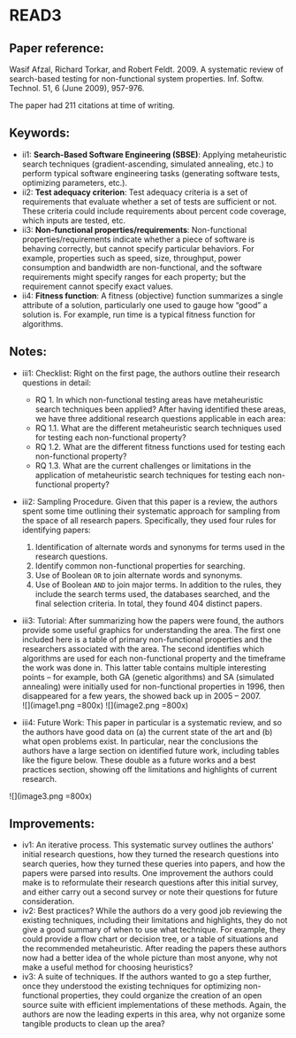 # READ3

## Paper reference:

Wasif Afzal, Richard Torkar, and Robert Feldt. 2009. A systematic review of search-based testing for non-functional system properties. Inf. Softw. Technol. 51, 6 (June 2009), 957-976.

The paper had 211 citations at time of writing.

## Keywords:

* ii1: **Search-Based Software Engineering (SBSE)**: Applying metaheuristic search techniques (gradient-ascending, simulated annealing, etc.) to perform typical software engineering tasks (generating software tests, optimizing parameters, etc.).
* ii2: **Test adequacy criterion**: Test adequacy criteria is a set of requirements that evaluate whether a set of tests are sufficient or not. These criteria could include requirements about percent code coverage, which inputs are tested, etc.
* ii3: **Non-functional properties/requirements**: Non-functional properties/requirements indicate whether a piece of software is behaving correctly, but cannot specify particular behaviors. For example, properties such as speed, size, throughput, power consumption and bandwidth are non-functional, and the software requirements might specify ranges for each property; but the requirement cannot specify exact values.
* ii4: **Fitness function**: A fitness (objective) function summarizes a single attribute of a solution, particularly one used to gauge how “good” a solution is. For example, run time is a typical fitness function for algorithms. 

## Notes:

* iii1: Checklist: Right on the first page, the authors outline their research questions in detail:
    * RQ 1. In which non-functional testing areas have metaheuristic search techniques been applied?
After having identified these areas, we have three additional research questions applicable in each area: 
    * RQ 1.1. What are the different metaheuristic search techniques used for testing each non-functional property? 
    * RQ 1.2. What are the different fitness functions used for testing each non-functional property? 
    * RQ 1.3. What are the current challenges or limitations in the application of metaheuristic search techniques for testing each non-functional property? 

* iii2: Sampling Procedure. Given that this paper is a review, the authors spent some time outlining their systematic approach for sampling from the space of all research papers. Specifically, they used four rules for identifying papers:
    1. Identification of alternate words and synonyms for terms used in the research questions.
    2. Identify common non-functional properties for searching.
    3. Use of Boolean `OR` to join alternate words and synonyms.
    4. Use of Boolean `AND` to join major terms.
In addition to the rules, they include the search terms used, the databases searched, and the final selection criteria. In total, they found 404 distinct papers. 
* iii3: Tutorial: After summarizing how the papers were found, the authors provide some useful graphics for understanding the area. The first one included here is a table of primary non-functional properties and the researchers associated with the area. The second identifies which algorithms are used for each non-functional property and the timeframe the work was done in. This latter table contains multiple interesting points – for example, both GA (genetic algorithms) and SA (simulated annealing) were initially used for non-functional properties in 1996, then disappeared for a few years, the showed back up in 2005 – 2007.  
![](image1.png =800x)
![](image2.png =800x)

* iii4: Future Work: This paper in particular is a systematic review, and so the authors have good data on (a) the current state of the art and (b) what open problems exist. In particular, near the conclusions the authors have a large section on identified future work, including tables like the figure below. These double as a future works and a best practices section, showing off the limitations and highlights of current research.

![](image3.png =800x)

## Improvements:

* iv1: An iterative process. This systematic survey outlines the authors’ initial research questions, how they turned the research questions into search queries, how they turned these queries into papers, and how the papers were parsed into results. One improvement the authors could make is to reformulate their research questions after this initial survey, and either carry out a second survey or note their questions for future consideration.
* iv2: Best practices? While the authors do a very good job reviewing the existing techniques, including their limitations and highlights, they do not give a good summary of when to use what technique. For example, they could provide a flow chart or decision tree, or a table of situations and the recommended metaheuristic. After reading the papers these authors now had a better idea of the whole picture than most anyone, why not make a useful method for choosing heuristics? 
* iv3: A suite of techniques. If the authors wanted to go a step further, once they understood the existing techniques for optimizing non-functional properties, they could organize the creation of an open source suite with efficient implementations of these methods. Again, the authors are now the leading experts in this area, why not organize some tangible products to clean up the area?